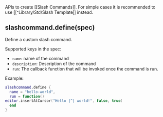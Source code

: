 APIs to create [[Slash Commands]]. For simple cases it is recommended to use [[^Library/Std/Slash Template]] instead.

## slashcommand.define(spec)
Define a custom slash command.

Supported keys in the spec:
* `name`: name of the command
* `description`: Description of the command
* `run`: The callback function that will be invoked once the command is run.

Example:
```lua
slashcommand.define {
  name = "hello-world",
  run = function()
editor.insertAtCursor("Hello |^| world!", false, true)
  end
}
```

